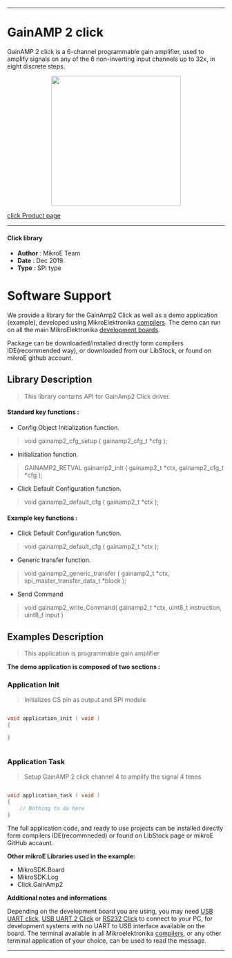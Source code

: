 
---
# GainAMP 2 click

GainAMP 2 click is a 6-channel programmable gain amplifier, used to amplify signals on any of the 6 non-inverting input channels up to 32x, in eight discrete steps.

<p align="center">
  <img src="https://download.mikroe.com/images/click_for_ide/gainapm2_click.png" height=300px>
</p>

[click Product page](<https://www.mikroe.com/gainamp-2-click>)

---


#### Click library 

- **Author**        : MikroE Team
- **Date**          : Dec 2019.
- **Type**          : SPI type


# Software Support

We provide a library for the GainAmp2 Click 
as well as a demo application (example), developed using MikroElektronika 
[compilers](https://shop.mikroe.com/compilers). 
The demo can run on all the main MikroElektronika [development boards](https://shop.mikroe.com/development-boards).

Package can be downloaded/installed directly form compilers IDE(recommended way), or downloaded from our LibStock, or found on mikroE github account. 

## Library Description

> This library contains API for GainAmp2 Click driver.

#### Standard key functions :

- Config Object Initialization function.
> void gainamp2_cfg_setup ( gainamp2_cfg_t *cfg ); 
 
- Initialization function.
> GAINAMP2_RETVAL gainamp2_init ( gainamp2_t *ctx, gainamp2_cfg_t *cfg );

- Click Default Configuration function.
> void gainamp2_default_cfg ( gainamp2_t *ctx );


#### Example key functions :

- Click Default Configuration function.
> void gainamp2_default_cfg ( gainamp2_t *ctx );
 
- Generic transfer function.
> void gainamp2_generic_transfer ( gainamp2_t *ctx, spi_master_transfer_data_t *block );

- Send Command
> void gainamp2_write_Command( gainamp2_t *ctx, uint8_t instruction, uint8_t input )

## Examples Description

> This application is programmable gain amplifier

**The demo application is composed of two sections :**

### Application Init 

> Initializes CS pin as output and SPI module

```c

void application_init ( void )
{

}
  
```

### Application Task

> Setup GainAMP 2 click channel 4 to amplify the signal 4 times 

```c

void application_task ( void )
{
    // Nothing to do here 
}  

```

The full application code, and ready to use projects can be  installed directly form compilers IDE(recommneded) or found on LibStock page or mikroE GitHub accaunt.

**Other mikroE Libraries used in the example:** 

- MikroSDK.Board
- MikroSDK.Log
- Click.GainAmp2

**Additional notes and informations**

Depending on the development board you are using, you may need 
[USB UART click](https://shop.mikroe.com/usb-uart-click), 
[USB UART 2 Click](https://shop.mikroe.com/usb-uart-2-click) or 
[RS232 Click](https://shop.mikroe.com/rs232-click) to connect to your PC, for 
development systems with no UART to USB interface available on the board. The 
terminal available in all Mikroelektronika 
[compilers](https://shop.mikroe.com/compilers), or any other terminal application 
of your choice, can be used to read the message.



---